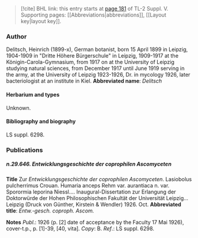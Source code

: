 > [!cite] BHL link: this entry starts at [page 181](https://www.biodiversitylibrary.org/page/33259227) of TL-2 Suppl. V.
> Supporting pages: [[Abbreviations|abbreviations]], [[Layout key|layout key]].

### Author

Delitsch, Heinrich (1899-x), German botanist, born 15 April 1899 in Leipzig, 1904-1909 in "Dritte Höhere Bürgerschule" in Leipzig, 1909-1917 at the Königin-Carola-Gymnasium, from 1917 on at the University of Leipzig studying natural sciences, from December 1917 until June 1919 serving in the army, at the University of Leipzig 1923-1926, Dr. in mycology 1926, later bacteriologist at an institute in Kiel. 
**Abbreviated name**: *Delitsch*

#### Herbarium and types

Unknown.

#### Bibliography and biography

LS suppl. 6298.

### Publications

##### n.29.646. Entwicklungsgeschichte der coprophilen Ascomyceten

**Title**
Zur *Entwicklungsgeschichte der coprophilen Ascomyceten*. Lasiobolus pulcherrimus Crouan. Humaria anceps Rehm var. aurantiaca n. var. Sporormia leporina Niessl.... Inaugural-Dissertation zur Erlangung der Doktorwürde der Hohen Philosophischen Fakultät der Universität Leipzig... Leipzig (Druck von Günther, Kirstein & Wendler) 1926. Oct.
**Abbreviated title**: *Entw.-gesch. coproph. Ascom.*

**Notes**
*Publ*.: 1926 (p. \[2\] date of acceptance by the Faculty 17 Mai 1926), cover-t.p., p. \[1\]-39, \[40, vita\]. *Copy*: B.
*Ref*.: LS suppl. 6298.

